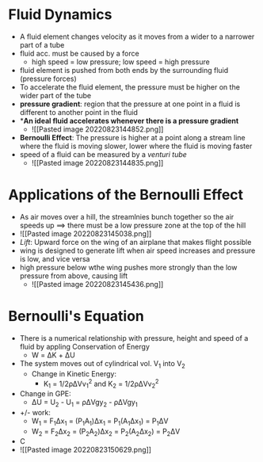 # Fluid Dynamics
- A fluid element changes velocity as it moves from a wider to a narrower part of a tube
- fluid acc. must be caused by a force
	- high speed = low pressure; low speed = high pressure
- fluid element is pushed from both ends by the surrounding fluid (pressure forces)
- To accelerate the fluid element, the pressure must be higher on the wider part of the tube
- **pressure gradient**: region that the pressure at one point in a fluid is different to another point in the fluid
- ***An ideal fluid accelerates whenever there is a pressure gradient**
	- ![[Pasted image 20220823144852.png]]
- **Bernoulli Effect**: The pressure is higher at a point along a stream line where the fluid is moving slower, lower where the fluid is moving faster
- speed of a fluid can be measured by a *venturi tube*
	- ![[Pasted image 20220823144835.png]]

# Applications of the Bernoulli Effect
- As air moves over a hill, the streamlnies bunch together so the air speeds up ==> there must be a low pressure zone at the top of the hill
- ![[Pasted image 20220823145038.png]]
- *Lift*: Upward force on the wing of an airplane that makes flight possible
- wing is designed to generate lift when air speed increases and pressure is low, and vice versa
- high pressure below wthe wing pushes more strongly than the low pressure from above, causing lift
	- ![[Pasted image 20220823145436.png]]

# Bernoulli's Equation
- There is a numerical relationship with pressure, height and speed of a fluid by appling Conservation of Energy
	- W = ΔK + ΔU
- The system moves out of cylindrical vol. V<sub>1</sub> into V<sub>2</sub>
	- Change in Kinetic Energy:
		- K<sub>1</sub> = 1/2ρΔVv<sub>1</sub><sup>2</sup> and K<sub>2</sub> = 1/2ρΔVv<sub>2</sub><sup>2</sup>
- Change in GPE:
	- ΔU = U<sub>2</sub> - U<sub>1</sub> = ρΔVgy<sub>2</sub> - ρΔVgy<sub>1</sub>
- +/- work:
	- W<sub>1</sub> = F<sub>1</sub>Δx<sub>1</sub> = (P<sub>1</sub>A<sub>1</sub>)Δx<sub>1</sub> = P<sub>1</sub>(A<sub>1</sub>Δx<sub>1</sub>) = P<sub>1</sub>ΔV
	- W<sub>2</sub> = F<sub>2</sub>Δx<sub>2</sub> = (P<sub>2</sub>A<sub>2</sub>)Δx<sub>2</sub> = P<sub>2</sub>(A<sub>2</sub>Δx<sub>2</sub>) = P<sub>2</sub>ΔV
- C
- ![[Pasted image 20220823150629.png]]